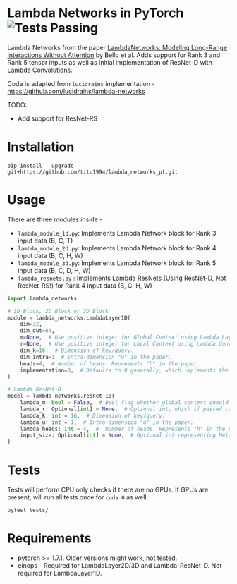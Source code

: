 # Lambda Networks in PyTorch  ![Tests Passing](https://github.com/titu1994/lambda_networks_pt/actions/workflows/python-package.yml/badge.svg)

Lambda Networks from the paper [LambdaNetworks: Modeling Long-Range Interactions Without Attention](https://arxiv.org/abs/2102.08602) by Bello et al.
Adds support for Rank 3 and Rank 5 tensor inputs as well as initial implementation of ResNet-D with Lambda Convolutions.

Code is adapted from `lucidrains` implementation - https://github.com/lucidrains/lambda-networks

TODO:
  - Add support for ResNet-RS

# Installation

```
pip install --upgrade git+https://github.com/titu1994/lambda_networks_pt.git
```

# Usage

There are three modules inside -

- `lambda_module_1d.py`: Implements Lambda Network block for Rank 3 input data (B, C, T)
- `lambda_module_2d.py`: Implements Lambda Network block for Rank 4 input data (B, C, H, W)
- `lambda_module_3d.py`: Implements Lambda Network block for Rank 5 input data (B, C, D, H, W)
- `lambda_resnets.py`  : Implements Lambda ResNets (Using ResNet-D, Not ResNet-RS!) for Rank 4 input data (B, C, H, W)


```python
import lambda_networks

# 1D Block, 2D Block or 3D Block
module = lambda_networks.LambdaLayer1D(
    dim=32, 
    dim_out=64,
    m=None,  # Use positive integer for Global Context using Lambda Layer. Represents "m" in the paper.
    r=None,  # Use positive integer for Local Context using Lambda Convolution. Represents "r" in the paper.
    dim_k=16,  # Dimension of key/query.
    dim_intra=1  # Intra-dimension "u" in the paper.
    heads=4,  # Number of heads. Represents "h" in the paper.
    implementation=0,  # Defaults to 0 generally, which implements the paper version of n-D Lambda using (n+1)-D Convolution.
)

# Lambda ResNet-D
model = lambda_networks.resnet_18(
    lambda_m: bool = False,  # Bool flag whether global context should be used or not. If set to True, pass in `input_size` as well to compute global context size per block.
    lambda_r: Optional[int] = None,  # Optional int, which if passed computes Local Context using Lambda Convolution. 
    lambda_k: int = 16,  # Dimension of key/query.
    lambda_u: int = 1,  # Intra-dimension "u" in the paper.
    lambda_heads: int = 4,  #  Number of heads. Represents "h" in the paper.
    input_size: Optional[int] = None,  # Optional int representing Height and Width of the image. Must be passed if `lambda_m` is set to True.
)

```

# Tests

Tests will perform CPU only checks if there are no GPUs. If GPUs are present, will run all tests once for `cuda:0` as well.

```bash
pytest tests/
```

# Requirements

- pytorch >= 1.7.1. Older versions might work, not tested.
- einops - Required for LambdaLayer2D/3D and Lambda-ResNet-D. Not required for LambdaLayer1D.
